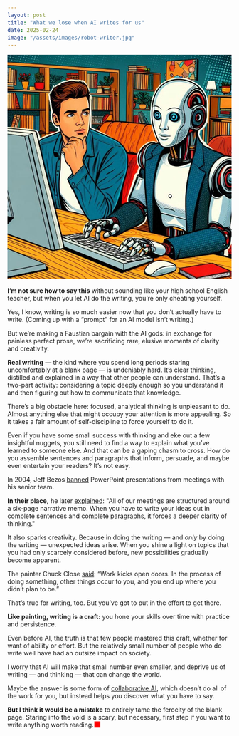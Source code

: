 ```yaml
---
layout: post
title: "What we lose when AI writes for us"
date: 2025-02-24
image: "/assets/images/robot-writer.jpg"
---
```


![Comic-style illustration of writer sitting next to robot who is writing for him"](/assets/images/robot-writer.jpg)

**I’m not sure how to say this** without sounding like your high school English teacher, but when you let AI do the writing, you’re only cheating yourself.

Yes, I know, writing is so much easier now that you don’t actually have to write. (Coming up with a “prompt” for an AI model isn’t writing.)

But we’re making a Faustian bargain with the AI gods: in exchange for painless perfect prose, we’re sacrificing rare, elusive moments of clarity and creativity.

**Real writing** — the kind where you spend long periods staring uncomfortably at a blank page — is undeniably hard. It’s clear thinking, distilled and explained in a way that other people can understand. That’s a two-part activity: considering a topic deeply enough so you understand it and then figuring out how to communicate that knowledge.

There’s a big obstacle here: focused, analytical thinking is unpleasant to do. Almost anything else that might occupy your attention is more appealing. So it takes a fair amount of self-discipline to force yourself to do it.

Even if you have some small success with thinking and eke out a few insightful nuggets, you still need to find a way to explain what you’ve learned to someone else. And that can be a gaping chasm to cross. How do you assemble sentences and paragraphs that inform, persuade, and maybe even entertain your readers? It’s not easy.

In 2004, Jeff Bezos [banned](https://web.archive.org/web/20150730231457/http://blog.hirevue.com/sales/what-i-learned-from-jeff-bezos-about-sales-management) PowerPoint presentations from meetings with his senior team.

**In their place,** he later [explained](https://www.youtube.com/watch?v=NE8DX8_Xg4E): "All of our meetings are structured around a six-page narrative memo. When you have to write your ideas out in complete sentences and complete paragraphs, it forces a deeper clarity of thinking."

It also sparks creativity. Because in doing the writing — and *only* by doing the writing — unexpected ideas arise. When you shine a light on topics that you had only scarcely considered before, new possibilities gradually become apparent.

The painter Chuck Close [said](https://web.archive.org/web/20241210084633/https://www.latimes.com/archives/la-xpm-2007-jan-21-ca-close21-story.html): “Work kicks open doors. In the process of doing something, other things occur to you, and you end up where you didn’t plan to be.”

That’s true for writing, too. But you’ve got to put in the effort to get there.

**Like painting, writing is a craft:** you hone your skills over time with practice and persistence.

Even before AI, the truth is that few people mastered this craft, whether for want of ability or effort. But the relatively small number of people who do write well have had an outsize impact on society.

I worry that AI will make that small number even smaller, and deprive us of writing — and thinking — that can change the world.

Maybe the answer is some form of [collaborative AI](https://danieloran.github.io/2025/02/12/ai-finds-its-voice.html), which doesn’t do all of the work for you, but instead helps you discover what you have to say.

**But I think it would be a mistake** to entirely tame the ferocity of the blank page. Staring into the void is a scary, but necessary, first step if you want to write anything worth reading.<span style="font-size: 1.3em; color: red; vertical-align: -0.05em; line-height: 0;">■</span>
